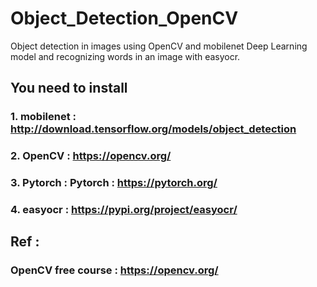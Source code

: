 # Object_Detection_OpenCV

Object detection in images using OpenCV and mobilenet Deep Learning model and recognizing words in an image with easyocr.

## You need to install

### 1. mobilenet : http://download.tensorflow.org/models/object_detection
### 2. OpenCV : https://opencv.org/
### 3. Pytorch : Pytorch : https://pytorch.org/
### 4. easyocr : https://pypi.org/project/easyocr/

## Ref : 
### OpenCV free course : https://opencv.org/
